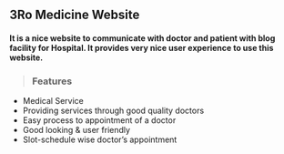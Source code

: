 ##   3Ro Medicine Website
#### It is a nice website to communicate with doctor and patient with blog facility for Hospital. It provides very nice user experience to use this website.


> ### Features
- Medical Service 
- Providing services through good quality doctors
- Easy process to appointment of a doctor
- Good looking & user friendly
- Slot-schedule wise doctor’s appointment
